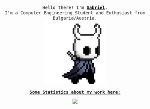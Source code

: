 <p align="center">
  <br>
  <samp>
    Hello there! I'm <b><a rel="nofollow noopener noreferrer" target="_blank" href="https://tanx.dev">Gabriel</a></b>.
    <br>I'm a Computer Engineering Student and Enthusiast from Bulgaria/Austria.<br>
  </samp>

  <img src="https://raw.githubusercontent.com/TanZng/TanZng/master/assets/hollor_knight3.gif" width="200"/>
<br />
  
<p align="center">
  <samp>
    <b><a rel="nofollow noopener noreferrer" target="_blank" href="https://tanx.dev">Some Statistics about my work here:</a></b>
  </samp>
  </p>
</p>
<p align="center">
  <img src ="https://github-readme-stats.vercel.app/api?username=GabrielHr00&show_icons=true&count_private=true&theme=default&hide_border=true&hide=issues,contribs">
</p>
